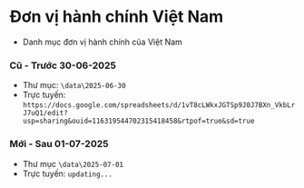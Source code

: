 # Đơn vị hành chính Việt Nam
- Danh mục đơn vị hành chính của Việt Nam

### Cũ - Trước 30-06-2025
- Thư mục: `\data\2025-06-30`
- Trực tuyến: `https://docs.google.com/spreadsheets/d/1vT8cLWkxJGTSp9J0J7BXn_VkbLrJ7uQ1/edit?usp=sharing&ouid=116319544702315418458&rtpof=true&sd=true`

### Mới - Sau 01-07-2025
- Thư mục `\data\2025-07-01`
- Trực tuyến: `updating...`